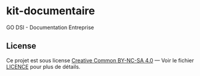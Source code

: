 # kit-documentaire
GO DSI - Documentation Entreprise


## License
Ce projet est sous license [Creative Common BY-NC-SA 4.0](https://creativecommons.org/licenses/by-nc-sa/4.0/deed.fr) — Voir le fichier [LICENCE](LICENCE.md) pour plus de détails.
